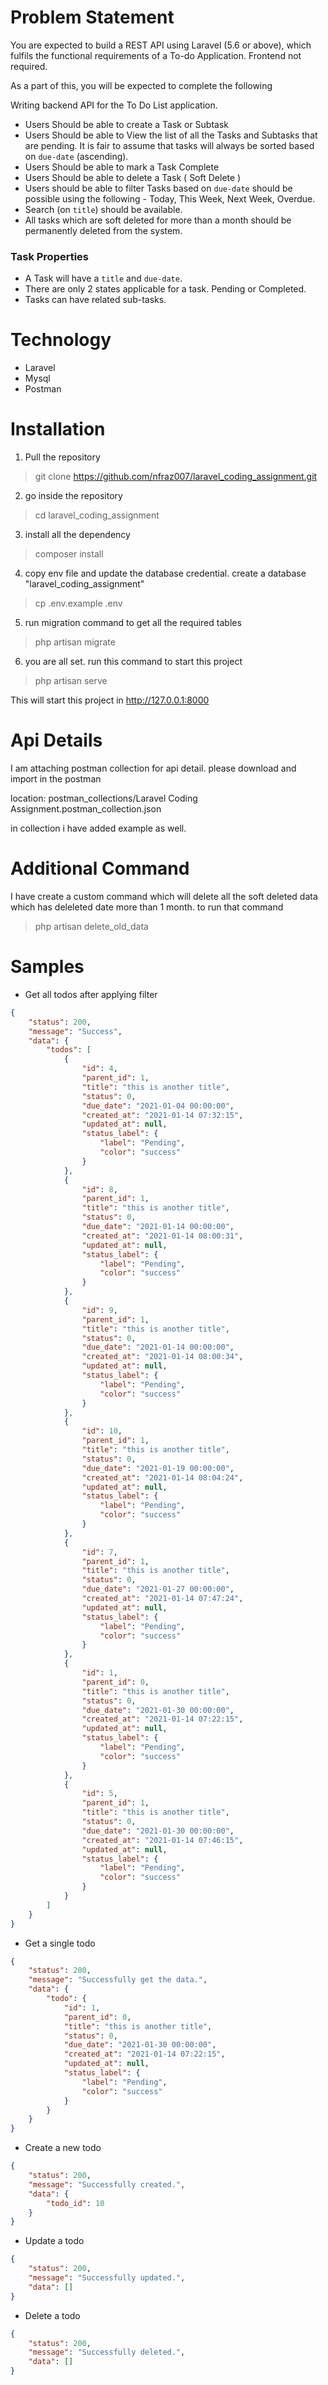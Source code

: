# Problem Statement
You are expected to build a REST API using Laravel (5.6 or above), which fulfils the functional requirements of a To-do Application. Frontend not required.

As a part of this, you will be expected to complete the following

Writing backend API for the To Do List application.
* Users Should be able to create a Task or Subtask
* Users Should be able to View the list of all the Tasks and Subtasks that are pending. It is fair to assume that tasks will always be sorted based on `due-date` (ascending).
* Users Should be able to mark a Task Complete
* Users Should be able to delete a Task ( Soft Delete )
* Users should be able to filter Tasks based on `due-date` should be possible using the following - Today, This Week, Next Week, Overdue.
* Search (on `title`) should be available.
* All tasks which are soft deleted for more than a month should be permanently deleted from the system.

### Task Properties
* A Task will have a `title` and `due-date`.
* There are only 2 states applicable for a task. Pending or Completed.
* Tasks can have related sub-tasks.

# Technology
* Laravel
* Mysql
* Postman

# Installation
1. Pull the repository
> git clone https://github.com/nfraz007/laravel_coding_assignment.git

2. go inside the repository
> cd laravel_coding_assignment

3. install all the dependency
> composer install

4. copy env file and update the database credential. create a database "laravel_coding_assignment"
> cp .env.example .env

5. run migration command to get all the required tables
> php artisan migrate

6. you are all set. run this command to start this project
> php artisan serve

This will start this project in http://127.0.0.1:8000

# Api Details
I am attaching postman collection for api detail. please download and import in the postman

location: postman_collections/Laravel Coding Assignment.postman_collection.json

in collection i have added example as well. 

# Additional Command
I have create a custom command which will delete all the soft deleted data which has deleleted date more than 1 month. to run that command
> php artisan delete_old_data

# Samples

* Get all todos after applying filter
```json
{
    "status": 200,
    "message": "Success",
    "data": {
        "todos": [
            {
                "id": 4,
                "parent_id": 1,
                "title": "this is another title",
                "status": 0,
                "due_date": "2021-01-04 00:00:00",
                "created_at": "2021-01-14 07:32:15",
                "updated_at": null,
                "status_label": {
                    "label": "Pending",
                    "color": "success"
                }
            },
            {
                "id": 8,
                "parent_id": 1,
                "title": "this is another title",
                "status": 0,
                "due_date": "2021-01-14 00:00:00",
                "created_at": "2021-01-14 08:00:31",
                "updated_at": null,
                "status_label": {
                    "label": "Pending",
                    "color": "success"
                }
            },
            {
                "id": 9,
                "parent_id": 1,
                "title": "this is another title",
                "status": 0,
                "due_date": "2021-01-14 00:00:00",
                "created_at": "2021-01-14 08:00:34",
                "updated_at": null,
                "status_label": {
                    "label": "Pending",
                    "color": "success"
                }
            },
            {
                "id": 10,
                "parent_id": 1,
                "title": "this is another title",
                "status": 0,
                "due_date": "2021-01-19 00:00:00",
                "created_at": "2021-01-14 08:04:24",
                "updated_at": null,
                "status_label": {
                    "label": "Pending",
                    "color": "success"
                }
            },
            {
                "id": 7,
                "parent_id": 1,
                "title": "this is another title",
                "status": 0,
                "due_date": "2021-01-27 00:00:00",
                "created_at": "2021-01-14 07:47:24",
                "updated_at": null,
                "status_label": {
                    "label": "Pending",
                    "color": "success"
                }
            },
            {
                "id": 1,
                "parent_id": 0,
                "title": "this is another title",
                "status": 0,
                "due_date": "2021-01-30 00:00:00",
                "created_at": "2021-01-14 07:22:15",
                "updated_at": null,
                "status_label": {
                    "label": "Pending",
                    "color": "success"
                }
            },
            {
                "id": 5,
                "parent_id": 1,
                "title": "this is another title",
                "status": 0,
                "due_date": "2021-01-30 00:00:00",
                "created_at": "2021-01-14 07:46:15",
                "updated_at": null,
                "status_label": {
                    "label": "Pending",
                    "color": "success"
                }
            }
        ]
    }
}
```

* Get a single todo
```json
{
    "status": 200,
    "message": "Successfully get the data.",
    "data": {
        "todo": {
            "id": 1,
            "parent_id": 0,
            "title": "this is another title",
            "status": 0,
            "due_date": "2021-01-30 00:00:00",
            "created_at": "2021-01-14 07:22:15",
            "updated_at": null,
            "status_label": {
                "label": "Pending",
                "color": "success"
            }
        }
    }
}
```

* Create a new todo
```json
{
    "status": 200,
    "message": "Successfully created.",
    "data": {
        "todo_id": 10
    }
}
```

* Update a todo
```json
{
    "status": 200,
    "message": "Successfully updated.",
    "data": []
}
```

* Delete a todo
```json
{
    "status": 200,
    "message": "Successfully deleted.",
    "data": []
}
```
